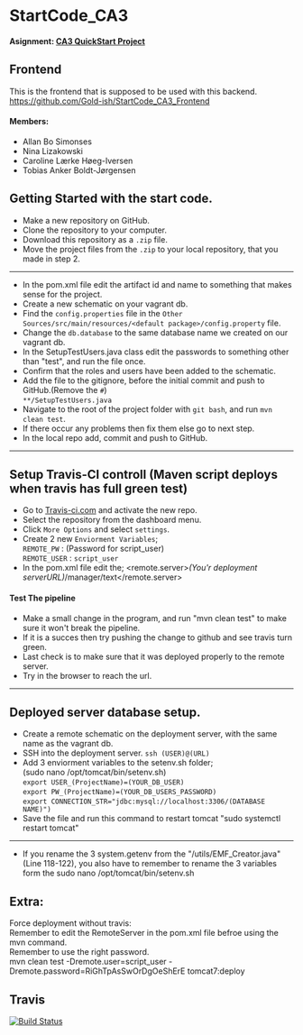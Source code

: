 # StartCode_CA3
#### Asignment: [CA3 QuickStart Project](https://github.com/Gold-ish/StartCode_CA3_Backend/blob/master/CA3-QuickStart-project.pdf)

## Frontend
This is the frontend that is supposed to be used with this backend.
https://github.com/Gold-ish/StartCode_CA3_Frontend
  
#### Members:
- Allan Bo Simonses
- Nina Lizakowski
- Caroline Lærke Høeg-Iversen
- Tobias Anker Boldt-Jørgensen
  
## Getting Started with the start code.  
- Make a new repository on GitHub.  
- Clone the repository to your computer.  
- Download this repository as a `.zip` file.  
- Move the project files from the `.zip` to your local repository, that you made in step 2.  
***
- In the pom.xml file edit the artifact id and name to something that makes sense for the project.  
- Create a new schematic on your vagrant db.  
- Find the `config.properties` file in the `Other Sources/src/main/resources/<default package>/config.property` file.  
- Change the `db.database` to the same database name we created on our vagrant db.  
- In the SetupTestUsers.java class edit the passwords to something other than "test", and run the file once.  
- Confirm that the roles and users have been added to the schematic.  
- Add the file to the gitignore, before the initial commit and push to GitHub.(Remove the `#`)  
`**/SetupTestUsers.java`  
- Navigate to the root of the project folder with `git bash`, and run `mvn clean test`.
- If there occur any problems then fix them else go to next step.
- In the local repo add, commit and push to GitHub.  
***
## Setup Travis-CI controll (Maven script deploys when travis has full green test)  
- Go to [Travis-ci.com](https://www.travis-ci.com) and activate the new repo.  
- Select the repository from the dashboard menu.  
- Click `More Options` and select `settings`.  
- Create 2 new `Enviorment Variables`;  
`REMOTE_PW` : (Password for script_user)  
`REMOTE_USER` : `script_user`  
- In the pom.xml file edit the; <remote.server>*(You'r deployment serverURL)*/manager/text</remote.server>  
#### Test The pipeline   
- Make a small change in the program, and run "mvn clean test" to make sure it won't break the pipeline.  
- If it is a succes then try pushing the change to github and see travis turn green.  
- Last check is to make sure that it was deployed properly to the remote server.  
- Try in the browser to reach the url.  
***  
## Deployed server database setup.  
- Create a remote schematic on the deployment server, with the same name as the vagrant db.  
- SSH into the deployment server. `ssh (USER)@(URL)`  
- Add 3 enviorment variables to the setenv.sh folder;  
(sudo nano /opt/tomcat/bin/setenv.sh)  
`export USER_(ProjectName)=(YOUR_DB_USER)`  
`export PW_(ProjectName)=(YOUR_DB_USERS_PASSWORD)`  
`export CONNECTION_STR="jdbc:mysql://localhost:3306/(DATABASE NAME)")`  
- Save the file and run this command to restart tomcat "sudo systemctl restart tomcat"  
***
- If you rename the 3 system.getenv from the "/utils/EMF_Creator.java"(Line 118-122), you also have to remember to rename the 3 variables form the sudo nano /opt/tomcat/bin/setenv.sh  
  
## Extra:
Force deployment without travis:  
Remember to edit the RemoteServer in the pom.xml file befroe using the mvn command.  
Remember to use the right password.  
mvn clean test -Dremote.user=script_user -Dremote.password=RiGhTpAsSwOrDgOeShErE tomcat7:deploy  
  
## Travis
[![Build Status](https://travis-ci.org/Gold-ish/StartCode_CA3_Backend.svg?branch=master)](https://travis-ci.org/Gold-ish/StartCode_CA3_Backend)


